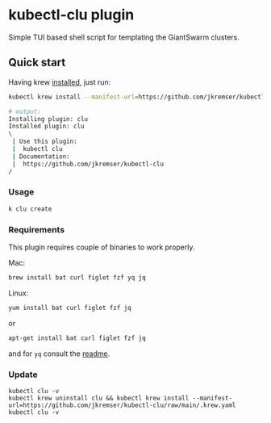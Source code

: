 # kubectl-clu plugin

Simple TUI based shell script for templating the GiantSwarm clusters.


## Quick start

Having krew [installed](https://krew.sigs.k8s.io/docs/user-guide/setup/install/), just run:

```bash
kubectl krew install --manifest-url=https://github.com/jkremser/kubectl-clu/raw/main/.krew.yaml
```

```bash
# output:
Installing plugin: clu
Installed plugin: clu
\
 | Use this plugin:
 | 	kubectl clu
 | Documentation:
 | 	https://github.com/jkremser/kubectl-clu
/
```
### Usage

```bash
k clu create
```

### Requirements

This plugin requires couple of binaries to work properly.

Mac:
```bash
brew install bat curl figlet fzf yq jq
```

Linux:

```bash
yum install bat curl figlet fzf jq
```

or

```bash
apt-get install bat curl figlet fzf jq
```

and for `yq` consult the [readme](https://github.com/mikefarah/yq#install).

### Update

```
kubectl clu -v
kubectl krew uninstall clu && kubectl krew install --manifest-url=https://github.com/jkremser/kubectl-clu/raw/main/.krew.yaml
kubectl clu -v
```